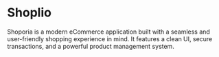# Shoplio
 Shoporia is a modern eCommerce application built with a seamless and user-friendly shopping experience in mind. It features a clean UI, secure transactions, and a powerful product management system.
